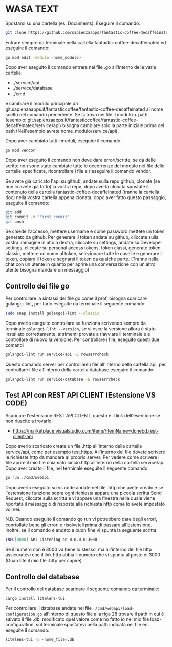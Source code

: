 # WASA TEXT

Spostarsi su una cartella (es. Documents). Eseguire il comando: 
```bash 
git clone https://github.com/sapienzaapps/fantastic-coffee-decaffeinated.git
```

Entrare sempre da terminale nella cartella fantastic-coffee-decaffeinated ed eseguire il comando:
```bash
go mod edit -module <nome_modulo>
```
Dopo aver eseguito il comando entrare nei file .go all'interno delle varie cartelle: 
- ./service/api 
- ./service/database
- ./cmd

e cambiare il modulo principale da git.sapienzaapps.it/fantasticcoffee/fantastic-coffee-decaffeinated al nome scelto nel comando 
precedente. Se si trova nei file il modulo + path (esempio: git.sapienzaapps.it/fantasticcoffee/fantastic-coffee-decaffeinated/service/api) bisogna cambiare solo la parte iniziale prima del path (Nell'esempio avrete nome_modulo/service/api).

Dopo aver cambiato tutti i moduli, eseguire il comando:
```bash
go mod vendor 
```
Dopo aver eseguito il comando non deve dare errori/scritte, se da delle scritte non sono state cambiate tutte le occorrenze del modulo nei file delle cartelle specificate, ricontrollare i file e rieseguire il comando vendor. 

Se avete già caricato l'api su github, andate sulla repo github, clonate (se non lo avete già fatto) la vostra repo, dopo averla clonata spostate il contenuto della cartella fantastic-coffee-decaffeinated (tranne la cartella doc) nella vostra cartella appena clonata, dopo aver fatto questo passaggio, eseguite il comando:
```bash
git add .
git commit -m "First commit"
git push
```

Se chiede l'accesso, mettere username e come password mettete un token generato da github. Per generare il token andate su github, cliccate sulla vostra immagine in alto a destra, cliccate su settings, andate su Developer settings, cliccate su personal access tokens, token classi, generate token classic, mettere un nome al token, selezionare tutte le caselle e generare il token, copiare il token e segnarsi il token da qualche parte. (Tranne nella chat con un utente in quanto per aprire una conversazione con un altro utente bisogna mandare un messaggio)

## Controllo dei file go

Per controllare la sintassi dei file go come il prof, bisogna scaricare golangci-lint, per farlo eseguite da terminale il seguente comando:
```bash
sudo snap install golangci-lint --classic
```
Dopo averlo eseguito controllare se funziona scrivendo sempre da terminale `golangci-lint --version`, se vi esce la versione allora è stato installato correttamente, altrimenti provate a riavviare il terminale e a controllare di nuovo la versione.
Per controllare i file, eseguito questi due comandi 
```bash
golangci-lint run service/api -E rowserrcheck
```
Questo comando server per controllare i file all'interno della cartella api, per controllare i file all'interno della cartella database eseguire il comando:
```bash
golangci-lint run service/database -E rowserrcheck
``` 

## Test API con REST API CLIENT (Estensione VS CODE)

Scaricare l'estensione REST API CLIENT, questo è il link dell'esentione se non riuscite a trovarlo:
- https://marketplace.visualstudio.com/items?itemName=donebd.rest-client-api

Dopo averlo scaricato create un file .http all'interno della cartella service/api, come per esempio test.https. All'interno del file 
dovete scrivere le richieste http da mandare al proprio server. Per vedere come scrivere i file aprire il mio file chiamato ciccio.http all'interno della cartella service/api.
Dopo aver creato il file, nel terminale eseguite il seguente comando 
```bash
go run ./cmd/webapi
```
Dopo averlo eseguito su vs code andate nel file .http che avete creato e se l'estensione funziona sopra ogni richiesta appare una 
piccola scritta Send Request, cliccate sulla scritta e vi appare una finestra nella quale viene riportata il messaggio di risposta alla richiesta http come lo avete impostato voi nei.

N.B. Quando eseguito il comando go run vi potrebbero dare degli errori, conrtollate bene gli errori e risolveteli prima di passare all'estensione. Inoltre, se il comando è andato a buon fine vi spunta la seguente scritta:
```bash
INFO[0000] API Listening on 0.0.0.0:3000
```
Se il numero non è 3000 va bene lo stesso, ma all'interno del file http assicuratevi che il link http abbia il numero che vi spunta al posto di 3000 (Guardate il mio file .http per capire)

## Controllo del database

Per il controllo del database scaricare il seguente comando da terminale:
```bash
cargo install litelens-tui
```

Per controllare il database andate nel file `./cmd/webapi/load-configuration.go` all'interno di questo file alla riga 28 trovare il path in cui è salvato il file .db, modificato quel valore come ho fatto io nel mio file load-configuration, sul terminale spostatevi nella path indicata nel file ed eseguite il comando:
```bash
litelens-tui -p <nome_file>.db
```
